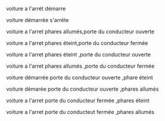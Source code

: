 voiture a l'arrét démarre

voiture démarrée s'arréte

voiture a l'arret phares allumés,porte du conducteur ouverte

voiture a l'arret phares éteint,porte du conducteur fermée

voiture a l'arret phares éteint ,porte du conducteur ouverte

voiture a l'arret phares allumés ,porte du conducteur fermée

voiture démarrée porte du conducteur ouverte ,phare éteint

voiture démarée porte du conducteur ouverte ,phares allumés

voiture a l'arret porte du conducteur fermée ,phares éteint

voiture a l'arret porte du conducteut fermée ,phares allumés